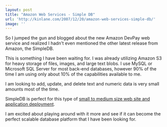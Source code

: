 ```yaml
---
layout: post
title: "Amazon Web Services - Simple DB"
url: 'http://kinlane.com/2007/12/20/amazon-web-services-simple-db/'
image: ''
---
```


So I jumped the gun and blogged about the new Amazon DevPay web service and realized I hadn't even mentioned the other latest release from Amazon, the SimpleDB.

This is something I have been waiting for. I was already utilizing Amazon S3 for heavy storage of files, images, and large text blobs. I use MySQL or Microsoft SQL Server for most back-end databases, however 90% of the time I am using only about 10% of the capabilities available to me.

I am looking to add, update, and delete text and numeric data is very small amounts most of the time.

SimpleDB is perfect for this type of [small to medium size web site and application deployment][1].

I am excited about playing around with it more and see if it can become the perfect scalable database platform that I have been looking for.

   [1]: http://www.originalwebsolutions.com/

